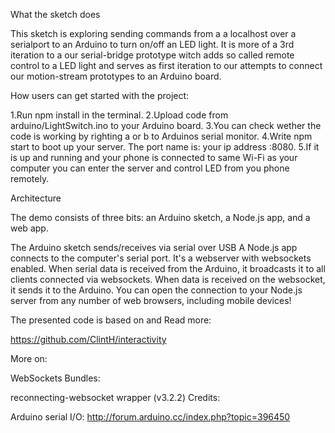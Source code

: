 What the sketch does

This sketch is exploring sending commands from a a localhost over a serialport to an Arduino to turn on/off an LED light. It is more of a 3rd iteration to a our serial-bridge prototype witch adds so called remote control to a LED light and serves as first iteration to our attempts to connect our motion-stream prototypes to an Arduino board.

How users can get started with the project:

1.Run npm install in the terminal.
2.Upload code from arduino/LightSwitch.ino to your Arduino board.
3.You can check wether the code is working by righting a or b to Arduinos serial monitor.
4.Write npm start to boot up your server. The port name is: your ip address :8080.
5.If it is up and running and your phone is connected to same Wi-Fi as your computer you can enter the server and control LED from you phone remotely.

Architecture  

The demo consists of three bits: an Arduino sketch, a Node.js app, and a web app.

The Arduino sketch sends/receives via serial over USB
A Node.js app connects to the computer's serial port. It's a webserver with websockets enabled. When serial data is received from the Arduino, it broadcasts it to all clients connected via websockets. When data is received on the websocket, it sends it to the Arduino. You can open the connection to your Node.js server from any number of web browsers, including mobile devices!

The presented code is based on and Read more:

https://github.com/ClintH/interactivity

More on:

WebSockets
Bundles:

reconnecting-websocket wrapper (v3.2.2)
Credits:

Arduino serial I/O: http://forum.arduino.cc/index.php?topic=396450
